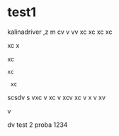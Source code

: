 # test1
kalinadriver
 ,z m
 cv v 
 vv xc 
 xc 
 xc 
 xc
  
  xc 
  x
   
   xc
    
    xc
     
     xc
      

scsdv
s
vxc
v
xc
v
xcv
xc
v
x
v
xv

v

dv
test 2 
proba 1234
